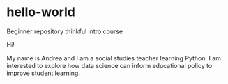# hello-world
Beginner repository thinkful intro course

Hi! 

My name is Andrea and I am a social studies teacher learning Python. 
I am interested to explore how data science can inform educational policy to improve student learning. 

